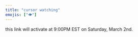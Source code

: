 ```yaml
---
title: "cursor watching"
emojis: ["👁️"]
---
```



this link will activate at 9:00PM EST on Saturday, March 2nd.

<div id="time" style="font-size: 3em; font-weight: bold; display: flex; justify-content: center;"></div>
<br/>
<br/>
<br/>
<br/>
<br/>
<br/>
<br/>
<br/>
<br/>
<br/>
<br/>
<br/>
<br/>
<br/>
<br/>

<script>
    const targetDate = new Date("March 2, 2024 21:00:00 EST");
    const time = document.getElementById("time");
    const updateCountdown = () => {
        const now = new Date();
        const timeLeft = targetDate - now;
        const days = Math.floor(timeLeft / (1000 * 60 * 60 * 24));
        const hours = days * 24 + Math.floor((timeLeft % (1000 * 60 * 60 * 24)) / (1000 * 60 * 60));
        const minutes = Math.floor((timeLeft % (1000 * 60 * 60)) / (1000 * 60));
        const seconds = Math.floor((timeLeft % (1000 * 60)) / 1000);
        time.innerText = `${padLeft(hours, '0', 2)}:${padLeft(minutes, '0', 2)}:${padLeft(seconds, '0', 2)}`;
    };
    function padLeft(strInp, pad, num) {
        let str = strInp.toString();
        while (str.length < num) {
            str = pad + str;
        }
        return str;
    }
    updateCountdown();
    setInterval(updateCountdown, 1000);
</script>
